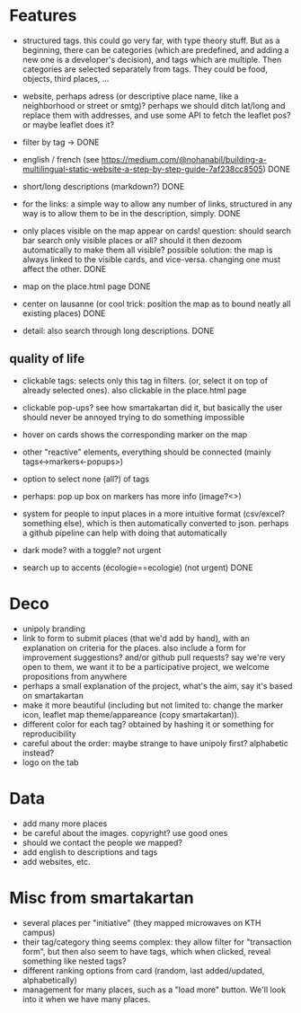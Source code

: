 # Features
* structured tags. this could go very far, with type theory stuff. But as a beginning, there can be categories (which are predefined, and adding a new one is a developer's decision), and tags which are multiple. Then categories are selected separately from tags. They could be food, objects, third places, ...
* website, perhaps adress (or descriptive place name, like a neighborhood or street or smtg)? perhaps we should ditch lat/long and replace them with addresses, and use some API to fetch the leaflet pos? or maybe leaflet does it?

* filter by tag -> DONE
* english / french (see https://medium.com/@nohanabil/building-a-multilingual-static-website-a-step-by-step-guide-7af238cc8505) DONE
* short/long descriptions (markdown?) DONE
* for the links: a simple way to allow any number of links, structured in any way is to allow them to be in the description, simply. DONE
* only places visible on the map appear on cards! question: should search bar search only visible places or all? should it then dezoom automatically to make them all visible? possible solution: the map is always linked to the visible cards, and vice-versa. changing one must affect the other. DONE
* map on the place.html page DONE
* center on lausanne (or cool trick: position the map as to bound neatly all existing places) DONE
* detail: also search through long descriptions. DONE

## quality of life
* clickable tags: selects only this tag in filters. (or, select it on top of already selected ones). also clickable in the place.html page
* clickable pop-ups? see how smartakartan did it, but basically the user should never be annoyed trying to do something impossible
* hover on cards shows the corresponding marker on the map
* other "reactive" elements, everything should be connected (mainly tags<->markers<-popups>)
* option to select none (all?) of tags
* perhaps: pop up box on markers has more info (image?<>)
* system for people to input places in a more intuitive format (csv/excel? something else), which is then automatically converted to json. perhaps a github pipeline can help with doing that automatically
* dark mode? with a toggle? not urgent

* search up to accents (écologie==ecologie) (not urgent) DONE


# Deco
* unipoly branding
* link to form to submit places (that we'd add by hand), with an explanation on criteria for the places. also include a form for improvement suggestions? and/or github pull requests? say we're very open to them, we want it to be a participative project, we welcome propositions from anywhere
* perhaps a small explanation of the project, what's the aim, say it's based on smartakartan
* make it more beautiful (including but not limited to: change the marker icon, leaflet map theme/appareance (copy smartakartan)).
* different color for each tag? obtained by hashing it or something for reproducibility
* careful about the order: maybe strange to have unipoly first? alphabetic instead?
* logo on the tab

# Data
* add many more places
* be careful about the images. copyright? use good ones
* should we contact the people we mapped?
* add english to descriptions and tags
* add websites, etc.

# Misc from smartakartan
* several places per "initiative" (they mapped microwaves on KTH campus)
* their tag/category thing seems complex: they allow filter for "transaction form", but then also seem to have tags, which when clicked, reveal something like nested tags?
* different ranking options from card (random, last added/updated, alphabetically)
* management for many places, such as a "load more" button. We'll look into it when we have many places.